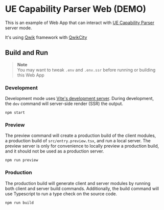 # UE Capability Parser Web (DEMO)

This is an example of Web App that can interact with [UE Capability Parser](https://github.com/HandyMenny/uecapabilityparser) server mode.

It's using [Qwik](https://qwik.builder.io) framework with [QwikCity](https://qwik.builder.io/qwikcity/overview/)

## Build and Run

> **Note**<br>
> You may want to tweak `.env` and `.env.ssr` before running or building this Web App

### Development

Development mode uses [Vite's development server](https://vitejs.dev/). During development, the `dev` command will server-side render (SSR) the output.

```shell
npm start
```

### Preview

The preview command will create a production build of the client modules, a production build of `src/entry.preview.tsx`, and run a local server. The preview server is only for convenience to locally preview a production build, and it should not be used as a production server.

```shell
npm run preview
```

### Production

The production build will generate client and server modules by running both client and server build commands. Additionally, the build command will use Typescript to run a type check on the source code.

```shell
npm run build
```
